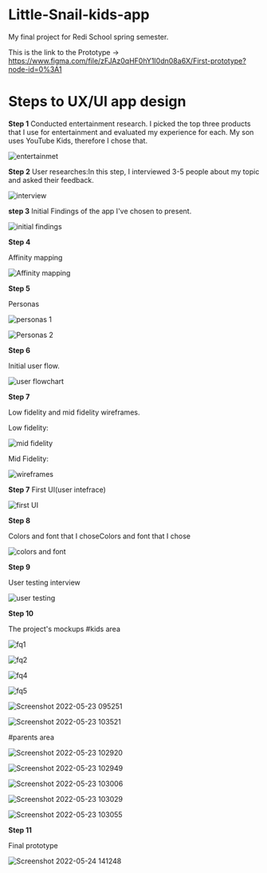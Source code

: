 # Little-Snail-kids-app
My final project for Redi School spring semester.

This is the link to the Prototype ->  https://www.figma.com/file/zFJAz0qHF0hY1I0dn08a6X/First-prototype?node-id=0%3A1


# Steps to UX/UI app design

**Step 1**
Conducted entertainment research. I picked the top three products that I use for entertainment and evaluated my experience for each.
My son uses YouTube Kids, therefore I chose that.

![entertainmet](https://user-images.githubusercontent.com/106023493/170026526-58b79a61-75ff-450b-829d-2c9913eea8ff.jpg)

**Step 2**
User researches:In this step, I interviewed 3-5 people about my topic and asked their feedback.

![interview](https://user-images.githubusercontent.com/106023493/170027009-edcbb5cd-05c2-4f10-b6a4-19ea5456738c.jpg)

**step 3**
Initial Findings of the app I've chosen to present.

![initial findings](https://user-images.githubusercontent.com/106023493/170027412-c794005f-006d-43b9-9c3a-6df7d05a8044.jpg)

**Step 4**

Affinity mapping

![Affinity mapping](https://user-images.githubusercontent.com/106023493/170027593-41b6d41b-907b-4ce5-9aab-7d58b9040469.jpg)

**Step 5**

Personas

![personas 1](https://user-images.githubusercontent.com/106023493/170027824-a77f0dfd-0dc9-41a0-9a17-3687356ed81d.jpg)

![Personas 2](https://user-images.githubusercontent.com/106023493/170027855-ee6e2631-0407-469f-80e2-46feb0f397e8.jpg)

**Step 6**

Initial user flow.

![user flowchart](https://user-images.githubusercontent.com/106023493/170027997-74b89637-f563-44e6-abe6-d90cba6703a5.png)

**Step 7**

Low fidelity and mid fidelity wireframes.

Low fidelity:

![mid fidelity](https://user-images.githubusercontent.com/106023493/170028622-bf2f92d4-2e8a-4b10-8a28-8697f0742b45.jpg)

Mid Fidelity:

![wireframes](https://user-images.githubusercontent.com/106023493/170029006-f8f9733f-4ca0-4732-8348-9040c06b3cfc.jpg)

**Step 7**
First UI(user intefrace)

![first UI](https://user-images.githubusercontent.com/106023493/170029233-e1b2caa0-f7c7-422e-9cb2-ecad8e8296b1.jpg)

**Step 8**

Colors and font that I choseColors and font that I chose

![colors and font](https://user-images.githubusercontent.com/106023493/170029632-c6fa0648-66fa-41cc-a501-379a1245f0b8.jpg)

**Step 9**

User testing interview 

![user testing](https://user-images.githubusercontent.com/106023493/170030153-fc1c6e6d-ad3a-4f1a-aa77-979ca6cb1198.jpg)

**Step 10**

The project's mockups #kids area

![fq1](https://user-images.githubusercontent.com/106023493/170030545-0e226643-be02-4932-8262-15fc691a03fe.jpg)


![fq2](https://user-images.githubusercontent.com/106023493/170030594-93834e92-3f64-4ded-a100-fe3feb9d2c42.jpg)


![fq4](https://user-images.githubusercontent.com/106023493/170030655-9f1ace1e-6611-46b8-95d1-653e47ff884c.jpg)


![fq5](https://user-images.githubusercontent.com/106023493/170030733-9ffd59aa-8ce2-48d6-9ecd-585bc18b5c25.jpg)


![Screenshot 2022-05-23 095251](https://user-images.githubusercontent.com/106023493/170030824-78157e9d-6b69-4ac4-967d-04279b22d6f7.jpg)


![Screenshot 2022-05-23 103521](https://user-images.githubusercontent.com/106023493/170030895-70a1c16b-aefe-4b53-829e-7fafbab69100.jpg)


#parents area

![Screenshot 2022-05-23 102920](https://user-images.githubusercontent.com/106023493/170031360-4936a4ed-2057-459d-8a28-ae6deb50a757.jpg)


![Screenshot 2022-05-23 102949](https://user-images.githubusercontent.com/106023493/170031456-aba2c8fe-e4d3-40eb-9321-0b7cade79079.jpg)


![Screenshot 2022-05-23 103006](https://user-images.githubusercontent.com/106023493/170031517-64c4c314-5826-47f6-9f76-7ad32f96bcaf.jpg)


![Screenshot 2022-05-23 103029](https://user-images.githubusercontent.com/106023493/170031570-96104596-7cc9-4d3e-ab36-4c1763b032ea.jpg)


![Screenshot 2022-05-23 103055](https://user-images.githubusercontent.com/106023493/170031595-d63ad15f-7e36-4e87-a1ab-2fafa72192ae.jpg)


**Step 11**

Final prototype 

![Screenshot 2022-05-24 141248](https://user-images.githubusercontent.com/106023493/170031871-a1fc2143-1be5-490e-9a72-f1eb2cc1c090.jpg)
 
 















